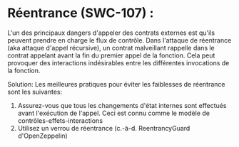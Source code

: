 # Réentrance (SWC-107) :

L'un des principaux dangers d'appeler des contrats externes est qu'ils peuvent prendre en charge le flux de contrôle. Dans l'attaque de réentrance (aka attaque d'appel récursive), un contrat malveillant rappelle dans le contrat appelant avant la fin du premier appel de la fonction. Cela peut provoquer des interactions indésirables entre les différentes invocations de la fonction.

Solution:
Les meilleures pratiques pour éviter les faiblesses de réentrance sont les suivantes:

1. Assurez-vous que tous les changements d'état internes sont effectués avant l'exécution de l'appel. Ceci est connu comme le modèle de contrôles-effets-interactions
2. Utilisez un verrou de réentrance (c.-à-d. ReentrancyGuard d'OpenZeppelin)
